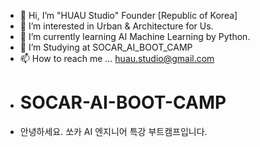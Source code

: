 - 👋 Hi, I’m "HUAU Studio" Founder [Republic of Korea]
- 👀 I’m interested in Urban & Architecture for Us.
- 🌱 I’m currently learning AI Machine Learning by Python.
- 💞️ I’m Studying at SOCAR_AI_BOOT_CAMP
- 📫 How to reach me ... huau.studio@gmail.com
- # SOCAR-AI-BOOT-CAMP
-   안녕하세요. 쏘카 AI 엔지니어 특강 부트캠프입니다.

<!---
HUAUstudio/HUAUstudio is a ✨ special ✨ repository because its `README.md` (this file) appears on your GitHub profile.
You can click the Preview link to take a look at your changes.
--->
